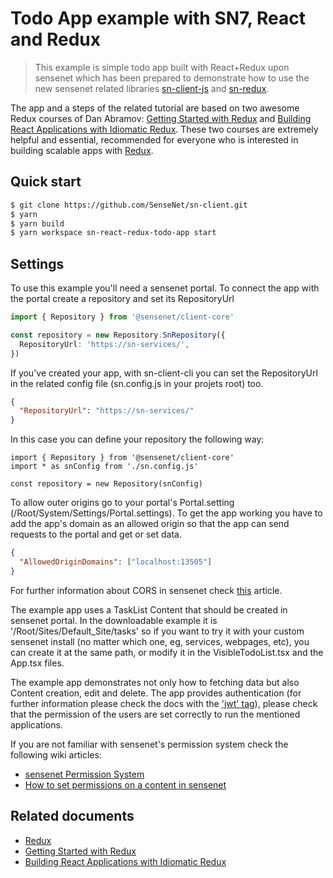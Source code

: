 # Todo App example with SN7, React and Redux

> This example is simple todo app built with React+Redux upon sensenet which has been prepared to demonstrate how to use the new sensenet related libraries [sn-client-js](https://github.com/SenseNet/sn-client-js) and [sn-redux](https://github.com/SenseNet/sn-redux).

The app and a steps of the related tutorial are based on two awesome Redux courses of Dan Abramov:
[Getting Started with Redux](https://egghead.io/courses/getting-started-with-redux) and [Building React Applications with Idiomatic Redux](https://egghead.io/courses/building-react-applications-with-idiomatic-redux).
These two courses are extremely helpful and essential, recommended for everyone who is interested in building scalable apps with [Redux](http://redux.js.org/).

## Quick start

```bash
$ git clone https://github.com/SenseNet/sn-client.git
$ yarn
$ yarn build
$ yarn workspace sn-react-redux-todo-app start
```

## Settings

To use this example you'll need a sensenet portal. To connect the app with the portal create a repository and set its RepositoryUrl

```ts
import { Repository } from '@sensenet/client-core'

const repository = new Repository.SnRepository({
  RepositoryUrl: 'https://sn-services/',
})
```

If you've created your app, with sn-client-cli you can set the RepositoryUrl in the related config file (sn.config.js in your projets root) too.

```json
{
  "RepositoryUrl": "https://sn-services/"
}
```

In this case you can define your repository the following way:

```tsx
import { Repository } from '@sensenet/client-core'
import * as snConfig from './sn.config.js'

const repository = new Repository(snConfig)
```

To allow outer origins go to your portal's Portal.setting (/Root/System/Settings/Portal.settings). To get the app working you have to add the app's domain as an allowed origin so that the app can send requests to the
portal and get or set data.

```json
{
  "AllowedOriginDomains": ["localhost:13505"]
}
```

For further information about CORS in sensenet check [this](http://community.sensenet.com/docs/cors/) article.

The example app uses a TaskList Content that should be created in sensenet portal. In the downloadable example it is '/Root/Sites/Default_Site/tasks' so if you want to try it with your custom sensenet install (no matter which one, eg, services, webpages, etc), you can create it at the same path, or modify it in the VisibleTodoList.tsx and the App.tsx files.

The example app demonstrates not only how to fetching data but also Content creation, edit and delete. The app provides authentication (for further information please check the docs with the ['jwt' tag](http://community.sensenet.com/tags/#jwt)), please check that the permission of the users are set correctly to run the mentioned applications.

If you are not familiar with sensenet's permission system check the following wiki articles:

- [sensenet Permission System](http://wiki.sensenet.com/Permission_System)
- [How to set permissions on a content in sensenet](http://wiki.sensenet.com/How_to_set_permissions_on_a_content)

## Related documents

- [Redux](https://github.com/reduxjs/redux)
- [Getting Started with Redux](https://egghead.io/courses/getting-started-with-redux)
- [Building React Applications with Idiomatic Redux](https://egghead.io/courses/building-react-applications-with-idiomatic-redux)
